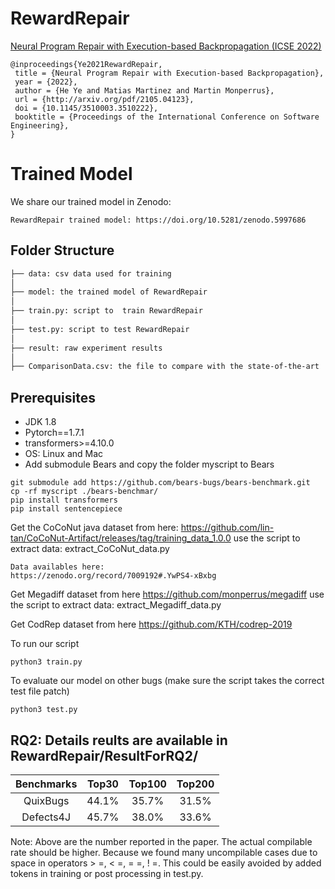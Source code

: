 # RewardRepair
[Neural Program Repair with Execution-based Backpropagation (ICSE 2022)](http://arxiv.org/pdf/2105.04123)

```
@inproceedings{Ye2021RewardRepair,
 title = {Neural Program Repair with Execution-based Backpropagation},
 year = {2022},
 author = {He Ye and Matias Martinez and Martin Monperrus},
 url = {http://arxiv.org/pdf/2105.04123},
 doi = {10.1145/3510003.3510222},
 booktitle = {Proceedings of the International Conference on Software Engineering},
}

```

# Trained Model
We share our trained model in Zenodo:
```
RewardRepair trained model: https://doi.org/10.5281/zenodo.5997686
```
 


## Folder Structure
 ```bash
 ├── data: csv data used for training
 │ 
 ├── model: the trained model of RewardRepair
 │
 ├── train.py: script to  train RewardRepair
 │
 ├── test.py: script to test RewardRepair
 │
 ├── result: raw experiment results
 │
 ├── ComparisonData.csv: the file to compare with the state-of-the-art
 
```

## Prerequisites

* JDK 1.8
* Pytorch==1.7.1
* transformers>=4.10.0
* OS: Linux and Mac
* Add submodule Bears and copy the folder myscript to Bears


```
git submodule add https://github.com/bears-bugs/bears-benchmark.git
cp -rf myscript ./bears-benchmar/
pip install transformers
pip install sentencepiece
```

Get the CoCoNut java dataset from here: https://github.com/lin-tan/CoCoNut-Artifact/releases/tag/training_data_1.0.0
use the script to extract data: extract_CoCoNut_data.py
```
Data availables here: 
https://zenodo.org/record/7009192#.YwPS4-xBxbg 
```

Get Megadiff dataset from here https://github.com/monperrus/megadiff
use the script to extract data: extract_Megadiff_data.py

Get CodRep dataset from here https://github.com/KTH/codrep-2019


To run our script
```
python3 train.py
```

To evaluate our model on other bugs (make sure the script takes the correct test file patch)
```
python3 test.py
```



## RQ2: Details reults are available in RewardRepair/ResultForRQ2/
| Benchmarks | Top30 | Top100 | Top200 |
| :---: | :---: | :---: |:---: |
| QuixBugs | 44.1% | 35.7% | 31.5%|
| Defects4J | 45.7% | 38.0% |33.6%|

Note: Above are the number reported in the paper. The actual compilable rate should be higher. Because we found many uncompilable cases due to space in  operators > =, < =, = =, ! =.
This could be easily avoided by added tokens in training or post processing in test.py.
